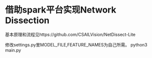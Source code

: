 # 借助spark平台实现Network Dissection

基本原理和流程见https://github.com/CSAILVision/NetDissect-Lite

修改settings.py里MODEL_FILE,FEATURE_NAMES为自己所需。
python3 main.py